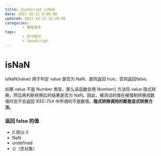 ```yaml
---
title: JavaScript isNaN
date: 2021-10-21 6:00:00
updated: 2021-10-23 22:29:00
categories:
        - 编程技术
tags:
        - 学习笔记
        - JavaScript
---
```

# isNaN

isNaN(value) 用于判定 value 是否为 NaN，是则返回 true，否则返回false。

如果 value 不是 Number 类型，那么该函数会用 Number() 方法将 value 隐式转换，然后再判断转换后的结果是否为 NaN。因此，被测试的值在被强制转换成数值时会不会返回 IEEE-754 中所谓的不是数值，**隐式转换调用的都是显式转换方法**。

### 返回 false 的值

- 0 除以 0
- NaN
- undefined
- {}（空对象）

